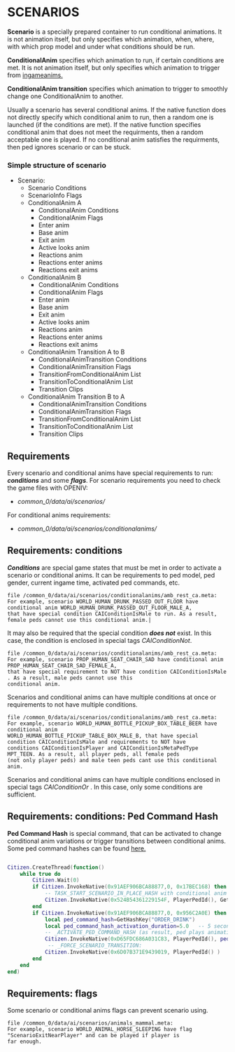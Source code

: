 # SCENARIOS

**Scenario** is a specially prepared container to run conditional animations. It is not animation itself, but only specifies which animation, when, where, with which prop model and under what conditions should be run. 

**ConditionalAnim** specifies which animation to run, if certain conditions are met. It is not animation itself, but only specifies which animation to trigger from [ingameanims.](https://github.com/femga/rdr3_discoveries/blob/master/animations/ingameanims/ingameanims_list.lua)

**ConditionalAnim transition** specifies which animation to trigger to smoothly change one ConditionalAnim to another.

Usually a scenario has several conditional anims. If the native function does not directly specify which conditional anim to run, then a random one is launched (if the conditions are met). If the native function specifies conditional anim that does not meet the requirments, then a random acceptable one is played. If no conditional anim satisfies the requirments, then ped ignores scenario or can be stuck. 



### Simple structure of scenario


- Scenario:
  - Scenario Conditions
  - ScenarioInfo Flags
  - ConditionalAnim A
    - ConditionalAnim Conditions 
    - ConditionalAnim Flags 
    - Enter anim
    - Base anim
    - Exit anim
    - Active looks anim
    - Reactions anim
    - Reactions enter anims
    - Reactions exit anims
  - ConditionalAnim B
    - ConditionalAnim Conditions 
    - ConditionalAnim Flags 
    - Enter anim
    - Base anim
    - Exit anim
    - Active looks anim
    - Reactions anim
    - Reactions enter anims
    - Reactions exit anims
   - ConditionalAnim Transition A to B
     - ConditionalAnimTransition Conditions 
     - ConditionalAnimTransition Flags
     - TransitionFromConditionalAnim List
     - TransitionToConditionalAnim List
     - Transition Clips
   - ConditionalAnim Transition B to A
     - ConditionalAnimTransition Conditions 
     - ConditionalAnimTransition Flags
     - TransitionFromConditionalAnim List
     - TransitionToConditionalAnim List
     - Transition Clips



## Requirements


Every scenario and conditional anims have special requirements to run: ***conditions*** and some ***flags***. For scenario requirements you need to check the game files with OPENIV:

 - _common_0/data/ai/scenarios/_ 

For conditional anims requirements:

 - _common_0/data/ai/scenarios/conditionalanims/_ 



## Requirements: conditions


***Conditions*** are special game states that must be met in order to activate a scenario or conditional anims. It can be requirements to ped model, ped gender, current ingame time, activated ped commands, etc. 

```
file /common_0/data/ai/scenarios/conditionalanims/amb_rest_ca.meta:
For example, scenario WORLD_HUMAN_DRUNK_PASSED_OUT_FLOOR have conditional anim WORLD_HUMAN_DRUNK_PASSED_OUT_FLOOR_MALE_A, 
that have special condition CAIConditionIsMale to run. As a result, female peds cannot use this conditional anim.|
```



It may also be required that the special condition ***does not*** exist. In this case, the condition is enclosed in special tags _CAIConditionNot_. 

```
file /common_0/data/ai/scenarios/conditionalanims/amb_rest_ca.meta:
For example, scenario PROP_HUMAN_SEAT_CHAIR_SAD have conditional anim PROP_HUMAN_SEAT_CHAIR_SAD_FEMALE_A, 
that have special requirement to NOT have condition CAIConditionIsMale . As a result, male peds cannot use this 
conditional anim.
```

Scenarios and conditional anims can have multiple conditions at once or requirements to not have multiple conditions. 

```
file /common_0/data/ai/scenarios/conditionalanims/amb_rest_ca.meta:
For example, scenario WORLD_HUMAN_BOTTLE_PICKUP_BOX_TABLE_BEER have conditional anim 
WORLD_HUMAN_BOTTLE_PICKUP_TABLE_BOX_MALE_B, that have special condition CAIConditionIsMale and requirements to NOT have 
conditions CAIConditionIsPlayer and CAIConditionIsMetaPedType MPT_TEEN. As a result, all player peds, all female peds 
(not only player peds) and male teen peds cant use this conditional anim.
```


Scenarios and conditional anims can have multiple conditions enclosed in special tags _CAIConditionOr_ . In this case, only some conditions are sufficient. 



## Requirements: conditions: Ped Command Hash


**Ped Command Hash** is special command, that can be activated to change conditional anim variations or trigger transitions between conditional anims. Some ped command hashes can be found [here.](https://github.com/femga/rdr3_discoveries/blob/master/animations/scenarios/ped_commands.lua) 

```lua

Citizen.CreateThread(function()
	while true do
 		Citizen.Wait(0)
 		if Citizen.InvokeNative(0x91AEF906BCA88877,0, 0x17BEC168) then   -- pressed E
			-- TASK_START_SCENARIO_IN_PLACE_HASH with conditional anim WORLD_PLAYER_MOONSHINE_CUSTOMER_SOBER_MALE_A. Works for male player peds:
			Citizen.InvokeNative(0x524B54361229154F, PlayerPedId(), GetHashKey("WORLD_PLAYER_MOONSHINE_CUSTOMER"), 0, 1, GetHashKey("WORLD_PLAYER_MOONSHINE_CUSTOMER_SOBER_MALE_A"), -1.0, 0)
		end
		if Citizen.InvokeNative(0x91AEF906BCA88877,0, 0x956C2A0E) then   -- pressed R
			local ped_command_hash=GetHashKey("ORDER_DRINK")
			local ped_command_hash_activation_duration=5.0   -- 5 seconds
			-- _ACTIVATE_PED_COMMAND_HASH (as result, ped plays animation for ORDER_DRINK while ped command hash is active)
			Citizen.InvokeNative(0xD65FDC686A031C83, PlayerPedId(), ped_command_hash, ped_command_hash_activation_duration) 
			 -- _FORCE_SCENARIO_TRANSITION:
			Citizen.InvokeNative(0x6D07B371E9439019, PlayerPedId() ) 
		end
	end
end)


```


## Requirements: flags


Some scenario or conditional anims flags can prevent scenario using. 

```
file /common_0/data/ai/scenarios/animals_mammal.meta:
For example, scenario WORLD_ANIMAL_HORSE_SLEEPING have flag "ScenarioExitNearPlayer" and can be played if player is 
far enough.
```
